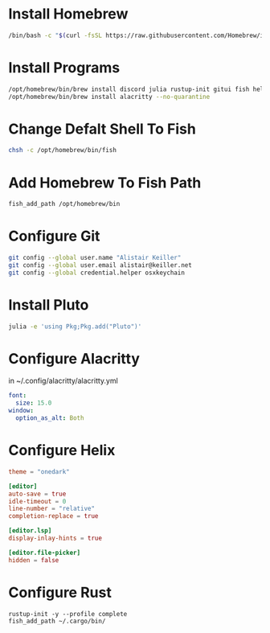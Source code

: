 # Install Homebrew
```bash
/bin/bash -c "$(curl -fsSL https://raw.githubusercontent.com/Homebrew/install/HEAD/install.sh)"
```
# Install Programs
```bash
/opt/homebrew/bin/brew install discord julia rustup-init gitui fish helix zoom
/opt/homebrew/bin/brew install alacritty --no-quarantine
```
# Change Defalt Shell To Fish
```bash
chsh -c /opt/homebrew/bin/fish
```
# Add Homebrew To Fish Path
```bash
fish_add_path /opt/homebrew/bin
```
# Configure Git
```bash
git config --global user.name "Alistair Keiller"
git config --global user.email alistair@keiller.net
git config --global credential.helper osxkeychain
```
# Install Pluto
```bash
julia -e 'using Pkg;Pkg.add("Pluto")'
```
# Configure Alacritty
in ~/.config/alacritty/alacritty.yml
```yml
font:
  size: 15.0
window:
  option_as_alt: Both
```
# Configure Helix
```toml
theme = "onedark"

[editor]
auto-save = true
idle-timeout = 0
line-number = "relative"
completion-replace = true

[editor.lsp]
display-inlay-hints = true

[editor.file-picker]
hidden = false
```
# Configure Rust
```
rustup-init -y --profile complete
fish_add_path ~/.cargo/bin/
```
